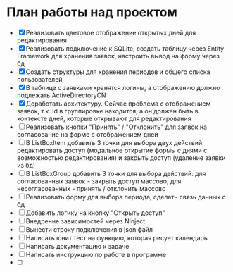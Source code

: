 # План работы над проектом

- [x] Реализовать цветовое отображение открытых дней для редактирования
- [x] Реализовать подключение к SQLite, создать таблицу через Entity Framework для хранения заявок, настроить вывод на форму через бд
- [x] Создать структуры для хранения периодов и общего списка пользователей
- [x] В таблице с заявками хранятся логины, а отображению должно подлежать ActiveDirectoryCN
- [x] Доработать архитектуру. Сейчас проблема с отображением заявок, т.к. Id в группировке находится, а он должен быть в контексте дней, которые открывают для редактирования
- [ ] Реализовать кнопки "Принять" / "Отклонить" для заявок на согласование на форме с отображением дней
- [ ] В ListBoxItem добавить 3 точки для выбора двух действий: редактировать доступ (модальное открытие формы с днями с возможностью редактирования) и закрыть доступ (удаление заявки из бд)
- [ ] В ListBoxGroup добавить 3 точки для выбора действий: для согласованных заявок - закрыть доступ массово; для несогласованных - принять / отклонить массово
- [ ] Реализовать форму для выбора периода, сделать связь данных с бд
- [ ] Добавить логику на кнопку "Открыть доступ"
- [ ] Внедрение зависимостей через Ninject
- [ ] Вынести строку подключения в json файл
- [ ] Написать юнит тест на функцию, которая рисует календарь
- [ ] Написать документацию к задаче
- [ ] Написать инструкцию по работе в программе
- [ ] 



